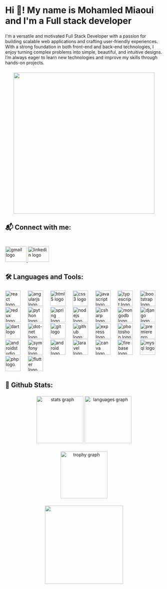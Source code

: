 <h1 align="left">Hi 👋! My name is Mohamled Miaoui and I'm a Full stack developer</h1>

###

<p align="left" >I'm a versatile and motivated Full Stack Developer with a passion for building scalable web applications and crafting user-friendly experiences. With a strong foundation in both front-end and back-end technologies, I enjoy turning complex problems into simple, beautiful, and intuitive designs. I’m always eager to learn new technologies and improve my skills through hands-on projects.</p>

###

<div align="center">
  <img height="450" src="https://media1.giphy.com/media/v1.Y2lkPTc5MGI3NjExZGF2NTlrNDR1NHBwanVhMXRiamN5OGFzeW83a2FtYWxvbno5anFqdCZlcD12MV9pbnRlcm5hbF9naWZfYnlfaWQmY3Q9Zw/26tn33aiTi1jkl6H6/giphy.webp"  />
</div>

###

<h2 align="left">📬 Connect with me:</h2>

###

<br clear="both">

<div align="left">
  <a href="miaoui.mohamed12@gmail.com" target="_blank">
    <img src="https://raw.githubusercontent.com/maurodesouza/profile-readme-generator/master/src/assets/icons/social/gmail/default.svg" width="68" height="50" alt="gmail logo"  />
  </a>
  <a href="https://www.linkedin.com/in/mohamed-miaoui-a46287230/" target="_blank">
    <img src="https://raw.githubusercontent.com/maurodesouza/profile-readme-generator/master/src/assets/icons/social/linkedin/default.svg" width="68" height="50" alt="linkedin logo"  />
  </a>
</div>

###

<h2 align="left">🛠️ Languages and Tools:</h2>

###

<div align="left">
  <img src="https://cdn.jsdelivr.net/gh/devicons/devicon/icons/react/react-original.svg" height="49" alt="react logo"  />
  <img width="15" />
  <img src="https://cdn.jsdelivr.net/gh/devicons/devicon/icons/angularjs/angularjs-original.svg" height="49" alt="angularjs logo"  />
  <img width="15" />
  <img src="https://cdn.jsdelivr.net/gh/devicons/devicon/icons/html5/html5-original.svg" height="49" alt="html5 logo"  />
  <img width="15" />
  <img src="https://cdn.jsdelivr.net/gh/devicons/devicon/icons/css3/css3-original.svg" height="49" alt="css3 logo"  />
  <img width="15" />
  <img src="https://cdn.jsdelivr.net/gh/devicons/devicon/icons/javascript/javascript-original.svg" height="49" alt="javascript logo"  />
  <img width="15" />
  <img src="https://cdn.jsdelivr.net/gh/devicons/devicon/icons/typescript/typescript-original.svg" height="49" alt="typescript logo"  />
  <img width="15" />
  <img src="https://cdn.jsdelivr.net/gh/devicons/devicon/icons/bootstrap/bootstrap-original.svg" height="49" alt="bootstrap logo"  />
  <img width="15" />
  <img src="https://cdn.jsdelivr.net/gh/devicons/devicon/icons/redux/redux-original.svg" height="49" alt="redux logo"  />
  <img width="15" />
  <img src="https://cdn.jsdelivr.net/gh/devicons/devicon/icons/python/python-original.svg" height="49" alt="python logo"  />
  <img width="15" />
  <img src="https://cdn.jsdelivr.net/gh/devicons/devicon/icons/spring/spring-original.svg" height="49" alt="spring logo"  />
  <img width="15" />
  <img src="https://cdn.jsdelivr.net/gh/devicons/devicon/icons/nodejs/nodejs-original.svg" height="49" alt="nodejs logo"  />
  <img width="15" />
  <img src="https://cdn.jsdelivr.net/gh/devicons/devicon/icons/csharp/csharp-original.svg" height="49" alt="csharp logo"  />
  <img width="15" />
  <img src="https://cdn.jsdelivr.net/gh/devicons/devicon/icons/mongodb/mongodb-original.svg" height="49" alt="mongodb logo"  />
  <img width="15" />
  <img src="https://cdn.jsdelivr.net/gh/devicons/devicon/icons/django/django-plain.svg" height="49" alt="django logo"  />
  <img width="15" />
  <img src="https://cdn.jsdelivr.net/gh/devicons/devicon/icons/dart/dart-original.svg" height="49" alt="dart logo"  />
  <img width="15" />
  <img src="https://cdn.jsdelivr.net/gh/devicons/devicon/icons/dot-net/dot-net-original.svg" height="49" alt="dot-net logo"  />
  <img width="15" />
  <img src="https://cdn.jsdelivr.net/gh/devicons/devicon/icons/git/git-original.svg" height="49" alt="git logo"  />
  <img width="15" />
  <img src="https://cdn.jsdelivr.net/gh/devicons/devicon/icons/github/github-original.svg" height="49" alt="github logo"  />
  <img width="15" />
  <img src="https://cdn.jsdelivr.net/gh/devicons/devicon/icons/express/express-original.svg" height="49" alt="express logo"  />
  <img width="15" />
  <img src="https://cdn.jsdelivr.net/gh/devicons/devicon/icons/photoshop/photoshop-plain.svg" height="49" alt="photoshop logo"  />
  <img width="15" />
  <img src="https://cdn.jsdelivr.net/gh/devicons/devicon/icons/premierepro/premierepro-plain.svg" height="49" alt="premierepro logo"  />
  <img width="15" />
  <img src="https://cdn.jsdelivr.net/gh/devicons/devicon/icons/androidstudio/androidstudio-original.svg" height="49" alt="androidstudio logo"  />
  <img width="15" />
  <img src="https://cdn.jsdelivr.net/gh/devicons/devicon/icons/symfony/symfony-original.svg" height="49" alt="symfony logo"  />
  <img width="15" />
  <img src="https://cdn.jsdelivr.net/gh/devicons/devicon/icons/android/android-original.svg" height="49" alt="android logo"  />
  <img width="15" />
  <img src="https://cdn.jsdelivr.net/gh/devicons/devicon/icons/laravel/laravel-original.svg" height="49" alt="laravel logo"  />
  <img width="15" />
  <img src="https://cdn.jsdelivr.net/gh/devicons/devicon/icons/canva/canva-original.svg" height="49" alt="canva logo"  />
  <img width="15" />
  <img src="https://cdn.jsdelivr.net/gh/devicons/devicon/icons/firebase/firebase-plain.svg" height="49" alt="firebase logo"  />
  <img width="15" />
  <img src="https://cdn.jsdelivr.net/gh/devicons/devicon/icons/mysql/mysql-original.svg" height="49" alt="mysql logo"  />
  <img width="15" />
  <img src="https://cdn.jsdelivr.net/gh/devicons/devicon/icons/php/php-original.svg" height="49" alt="php logo"  />
  <img width="15" />
  <img src="https://cdn.jsdelivr.net/gh/devicons/devicon/icons/flutter/flutter-original.svg" height="49" alt="flutter logo"  />
</div>

###

<h2 align="left">🚀 Github Stats:</h2>

###

<div align="center">
  <img src="https://github-readme-stats.vercel.app/api?username=Mohamed-Miaoui&hide_title=false&hide_rank=false&show_icons=true&include_all_commits=true&count_private=true&disable_animations=false&theme=dracula&locale=en&hide_border=false" height="150" alt="stats graph"  />
  <img src="https://github-readme-stats.vercel.app/api/top-langs?username=Mohamed-Miaoui&locale=en&hide_title=false&layout=compact&card_width=320&langs_count=5&theme=dracula&hide_border=false" height="150" alt="languages graph"  />
</div>

###

<div align="center">
  <img src="https://github-profile-trophy.vercel.app?username=Mohamed-Miaoui&theme=dracula&column=-1&row=1&margin-w=8&margin-h=8&no-bg=false&no-frame=false&order=4" height="150" alt="trophy graph"  />
</div>

###

<div align="center">
  <img height="250" src="https://media0.giphy.com/media/vrxxqQbyRxYi6scCjT/200.webp?cid=ecf05e47o8clwlhmwr6pkca4fxmrtgsuyniniwsbreh4lmkx&ep=v1_gifs_search&rid=200.webp&ct=g"  />
</div>

###
